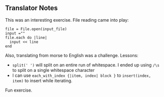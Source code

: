 ## Translator Notes
This was an interesting exercise. File reading came into play:

```
file = File.open(input_file)
input =""
file.each do |line|
  input << line
end
```

Also, translating from morse to English was a challenge. Lessons:
* `split(' ')` will split on an entire run of whitespace. I ended up using `/\s` to split on a single whitespace character
* I can use `each_with_index {|item, index| block }` to `insert(index, item)` to insert while iterating.

Fun exercise.
